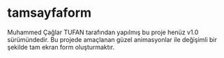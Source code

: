 # tamsayfaform
Muhammed Çağlar TUFAN tarafından yapılmış bu proje henüz v1.0 sürümündedir. Bu projede amaçlanan güzel animasyonlar ile değişimli bir şekilde tam ekran form oluşturmaktır.
